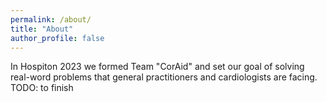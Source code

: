 ```yaml
---
permalink: /about/
title: "About"
author_profile: false
---
```


In Hospiton 2023 we formed Team "CorAid" and set our goal of solving real-word problems that general practitioners and cardiologists are facing. TODO: to finish
